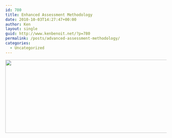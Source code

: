 ```yaml
---
id: 780
title: Enhanced Assessment Methodology
date: 2010-10-03T14:27:47+00:00
author: Ken
layout: single
guid: http://www.kenbenoit.net/?p=780
permalink: /posts/advanced-assessment-methodology/
categories:
  - Uncategorized
---
```

[<img class="alignnone size-full wp-image-784" title="Dilbert's Advanced Assessment Methodology" src="http://www.kenbenoit.net/wp-content/uploads/2010/10/clip_image0012.gif" alt="" width="512" height="230" srcset="http://www.kenbenoit.net/wp-content/uploads/2010/10/clip_image0012.gif 640w, http://www.kenbenoit.net/wp-content/uploads/2010/10/clip_image0012-300x134.gif 300w" sizes="(max-width: 512px) 100vw, 512px" />](http://www.kenbenoit.net/wp-content/uploads/2010/10/clip_image0012.gif)
